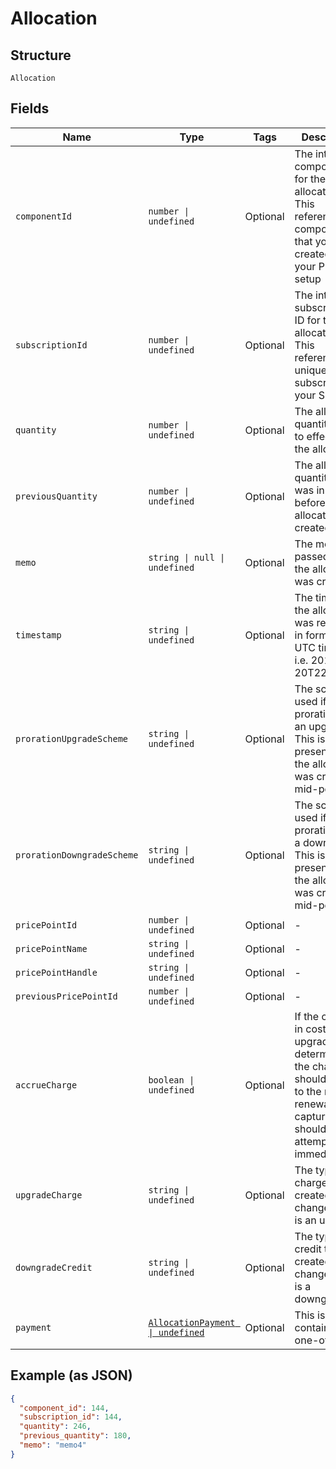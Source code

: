 
# Allocation

## Structure

`Allocation`

## Fields

| Name | Type | Tags | Description |
|  --- | --- | --- | --- |
| `componentId` | `number \| undefined` | Optional | The integer component ID for the allocation. This references a component that you have created in your Product setup |
| `subscriptionId` | `number \| undefined` | Optional | The integer subscription ID for the allocation. This references a unique subscription in your Site |
| `quantity` | `number \| undefined` | Optional | The allocated quantity set in to effect by the allocation |
| `previousQuantity` | `number \| undefined` | Optional | The allocated quantity that was in effect before this allocation was created |
| `memo` | `string \| null \| undefined` | Optional | The memo passed when the allocation was created |
| `timestamp` | `string \| undefined` | Optional | The time that the allocation was recorded, in  format and UTC timezone, i.e. 2012-11-20T22:00:37Z |
| `prorationUpgradeScheme` | `string \| undefined` | Optional | The scheme used if the proration was an upgrade. This is only present when the allocation was created mid-period. |
| `prorationDowngradeScheme` | `string \| undefined` | Optional | The scheme used if the proration was a downgrade. This is only present when the allocation was created mid-period. |
| `pricePointId` | `number \| undefined` | Optional | - |
| `pricePointName` | `string \| undefined` | Optional | - |
| `pricePointHandle` | `string \| undefined` | Optional | - |
| `previousPricePointId` | `number \| undefined` | Optional | - |
| `accrueCharge` | `boolean \| undefined` | Optional | If the change in cost is an upgrade, this determines if the charge should accrue to the next renewal or if capture should be attempted immediately. |
| `upgradeCharge` | `string \| undefined` | Optional | The type of charge to be created if the change in cost is an upgrade. |
| `downgradeCredit` | `string \| undefined` | Optional | The type of credit to be created if the change in cost is a downgrade. |
| `payment` | [`AllocationPayment \| undefined`](../../doc/models/containers/allocation-payment.md) | Optional | This is a container for one-of cases. |

## Example (as JSON)

```json
{
  "component_id": 144,
  "subscription_id": 144,
  "quantity": 246,
  "previous_quantity": 180,
  "memo": "memo4"
}
```

